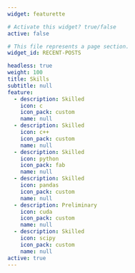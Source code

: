 ```yaml
---
widget: featurette

# Activate this widget? true/false
active: false

# This file represents a page section.
widget_id: RECENT-POSTS

headless: true
weight: 100
title: Skills
subtitle: null
feature:
  - description: Skilled
    icon: c
    icon_pack: custom
    name: null
  - description: Skilled
    icon: c++
    icon_pack: custom
    name: null
  - description: Skilled
    icon: python
    icon_pack: fab
    name: null
  - description: Skilled
    icon: pandas
    icon_pack: custom
    name: null
  - description: Preliminary
    icon: cuda
    icon_pack: custom
    name: null
  - description: Skilled
    icon: scipy
    icon_pack: custom
    name: null
active: true
---
```

